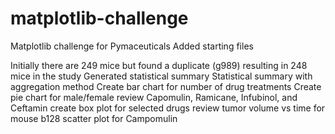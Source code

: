# matplotlib-challenge
Matplotlib challenge for Pymaceuticals
Added starting files

Initially there are 249 mice but found a duplicate (g989) resulting in 248 mice in the study
Generated statistical summary
Statistical summary with aggregation method
Create bar chart for number of drug treatments
Create pie chart for male/female
review Capomulin, Ramicane, Infubinol, and Ceftamin
create box plot for selected drugs
review tumor volume vs time for mouse b128
scatter plot for Campomulin
